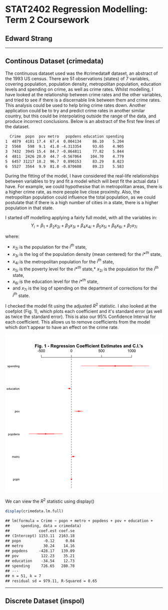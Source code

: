 

STAT2402 Regression Modelling: Term 2 Coursework
=
Edward Strang
-
***

Continous Dataset (crimedata)
-
The continuous dataset used was the #crimedata# dataset, an abstract of the 1993 US census. There are 51 observations (states) of 7 variables, covering population, population density, metropolitan population, education levels and spending on crime, as well as crime rates. Whilst modelling, I have looked at the relationship between crime rates and the other variables, and tried to see if there is a discernable link between them and crime rates. This analysis could be used to help bring crime rates down. Another application could be to try and predict crime rates in another similar country, but this could be interpolating outside the range of the data, and produce incorrect conclusions. Below is an abstract of the first few lines of the dataset.


```
  Crime  popn  pov metro   popdens education spending
1  4879  4181 17.4  67.4  0.004134     86.10    5.204
2  5568   598  9.1  41.8 -4.313354     93.65    4.905
3  7432  3945 15.4  84.7 -0.864811     77.82    5.844
4  4811  2426 20.0  44.7 -0.567064    104.70    4.779
5  6457 31217 18.2  96.7  0.890153     83.29    8.023
6  5527  3564  9.9  81.8 -0.870608     89.23    5.583
```


During the fitting of the model, I have considered the real-life relationships between variables to try and fit a model which will best fit the actual data I have. For example, we could hypothesise that in metropolitan areas, there is a higher crime rate, as more people live close proximity. Also, the metropolitan population could influence the total population, as we could postulate that if there is a high number of cities in a state, there is a higher population in that state.

I started off modelling applying a fairly full model, with all the variables in:
$$Y_i = \beta_1 + \beta_2x_{2i} + \beta_3x_{3i} + \beta_4x_{4i} + \beta_5x_{5i} + \beta_6x_{6i} + \beta_7x_{7i}$$

where: 
* $x_{2i}$ is the population for the $i^{th}$ state,
* $x_{3i}$ is the log of the population density (mean centered) for the $i*^{th}$ state,
* $x_{4i}$ is the metropolitan population for the $i^{th}$ state,
* $x_{5i}$ is the poverty level for the $i*^{th}$ state,* $x_{2i}$ is the population for the $i^{th}$ state,
* $x_{6i}$ is the education level for the $i*^{th}$ state,
* and $x_{7i}$ is the log of spending on the department of corrections for the $i^{th}$ state.

I checked the model fit using the adjusted $R^2$ statistic. I also looked at the coefplot (Fig. 1), which plots each coefficient and it's standard error (as well as twice the standard error). This is also our 95% Confidence Interval for each coefficient. This allows us to remove coefficients from the model which don't appear to have an effect on the crime rate.

![plot of chunk unnamed-chunk-3](figure/unnamed-chunk-3.png) 


We can view the $R^2$ statistic using display()

```r
display(crimedata.lm.full)
```

```
## lm(formula = Crime ~ popn + metro + popdens + pov + education + 
##     spending, data = crimedata)
##             coef.est coef.se
## (Intercept) 1153.11  2163.18
## popn          -0.12     0.04
## metro         30.24    14.16
## popdens     -428.17   139.09
## pov          122.23    35.21
## education    -34.54    12.73
## spending     726.65   280.78
## ---
## n = 51, k = 7
## residual sd = 979.11, R-Squared = 0.65
```

***
Discrete Dataset (inspol)
-

